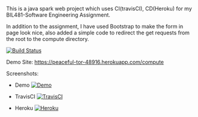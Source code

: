 This is a java spark web project which uses CI(travisCI), CD(Heroku) for my BIL481-Software Engineering Assignment.

In addition to the assignment, I have used Bootstrap to make the form in page look nice, also added a simple code to redirect the get requests from the root to the compute directory.

[![Build Status](https://travis-ci.org/BurakDmb/myDemoApp.svg?branch=master)](https://travis-ci.org/BurakDmb/myDemoApp)

Demo Site: https://peaceful-tor-48916.herokuapp.com/compute

Screenshots:

* Demo
[![Demo](http://i.hizliresim.com/6JXvpP.png)](http://hizliresim.com/6JXvpP)

* TravisCI
[![TravisCI](http://i.hizliresim.com/y03pJL.png)](http://hizliresim.com/y03pJL)

* Heroku
[![Heroku](http://i.hizliresim.com/W7Qp8Y.png)](http://hizliresim.com/W7Qp8Y)
